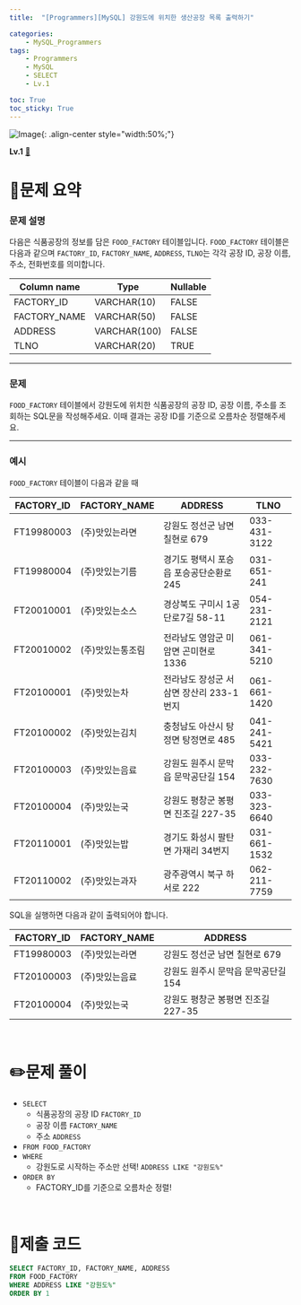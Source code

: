 ```yaml
---
title:  "[Programmers][MySQL] 강원도에 위치한 생산공장 목록 출력하기"

categories: 
    - MySQL_Programmers
tags: 
    - Programmers
    - MySQL
    - SELECT
    - Lv.1

toc: True
toc_sticky: True
---
```

![Image](https://github.com/user-attachments/assets/61171657-416b-4bc4-a74a-f29ecd4b43b5){: .align-center style="width:50%;"}

**Lv.1**
[🔗](https://school.programmers.co.kr/learn/courses/30/lessons/131112)

# 📝문제 요약
### 문제 설명

다음은 식품공장의 정보를 담은 `FOOD_FACTORY` 테이블입니다. `FOOD_FACTORY` 테이블은 다음과 같으며 `FACTORY_ID`, `FACTORY_NAME`, `ADDRESS`, `TLNO`는 각각 공장 ID, 공장 이름, 주소, 전화번호를 의미합니다.

| Column name | Type | Nullable |
| --- | --- | --- |
| FACTORY_ID | VARCHAR(10) | FALSE |
| FACTORY_NAME | VARCHAR(50) | FALSE |
| ADDRESS | VARCHAR(100) | FALSE |
| TLNO | VARCHAR(20) | TRUE |

---

### 문제

`FOOD_FACTORY` 테이블에서 강원도에 위치한 식품공장의 공장 ID, 공장 이름, 주소를 조회하는 SQL문을 작성해주세요. 이때 결과는 공장 ID를 기준으로 오름차순 정렬해주세요.

---

### 예시

`FOOD_FACTORY` 테이블이 다음과 같을 때

| FACTORY_ID | FACTORY_NAME | ADDRESS | TLNO |
| --- | --- | --- | --- |
| FT19980003 | (주)맛있는라면 | 강원도 정선군 남면 칠현로 679  |  033-431-3122 |
| FT19980004 | (주)맛있는기름 | 경기도 평택시 포승읍 포승공단순환로 245 | 031-651-241 |
| FT20010001 | (주)맛있는소스 |  경상북도 구미시 1공단로7길 58-11  | 054-231-2121 |
| FT20010002 | (주)맛있는통조림 | 전라남도 영암군 미암면 곤미현로 1336 | 061-341-5210 |
| FT20100001 | (주)맛있는차 | 전라남도 장성군 서삼면 장산리 233-1번지 |  061-661-1420 |
| FT20100002 | (주)맛있는김치 | 충청남도 아산시 탕정면 탕정면로 485 | 041-241-5421 |
| FT20100003 | (주)맛있는음료 | 강원도 원주시 문막읍 문막공단길 154 | 033-232-7630 |
| FT20100004 | (주)맛있는국  | 강원도 평창군 봉평면 진조길 227-35 | 033-323-6640 |
| FT20110001 | (주)맛있는밥 | 경기도 화성시 팔탄면 가재리 34번지 | 031-661-1532 |
| FT20110002 | (주)맛있는과자 | 광주광역시 북구 하서로 222 | 062-211-7759 |

SQL을 실행하면 다음과 같이 출력되어야 합니다.

| FACTORY_ID | FACTORY_NAME | ADDRESS |
| --- | --- | --- |
| FT19980003 | (주)맛있는라면 | 강원도 정선군 남면 칠현로 679 |
| FT20100003 | (주)맛있는음료 | 강원도 원주시 문막읍 문막공단길 154 |
| FT20100004 | (주)맛있는국 | 강원도 평창군 봉평면 진조길 227-35 |


<br>

# ✏️문제 풀이
- `SELECT`
    - 식품공장의 공장 ID `FACTORY_ID`
    - 공장 이름 `FACTORY_NAME`
    - 주소 `ADDRESS`
- `FROM FOOD_FACTORY`
- `WHERE`
    - 강원도로 시작하는 주소만 선택! `ADDRESS LIKE "강원도%"`
- `ORDER BY`
    - FACTORY_ID를 기준으로 오름차순 정렬!

<br>

# 💯제출 코드
```sql
SELECT FACTORY_ID, FACTORY_NAME, ADDRESS
FROM FOOD_FACTORY
WHERE ADDRESS LIKE "강원도%"
ORDER BY 1
```